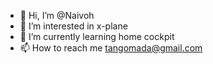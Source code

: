 - 👋 Hi, I’m @Naivoh
- 👀 I’m interested in x-plane
- 🌱 I’m currently learning home cockpit
- 📫 How to reach me tangomada@gmail.com

<!---
Naivoh/Naivoh is a ✨ special ✨ repository because its `README.md` (this file) appears on your GitHub profile.
You can click the Preview link to take a look at your changes.
--->
